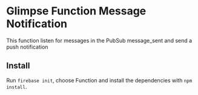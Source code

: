 Glimpse Function Message Notification
=====================================

This function listen for messages in the PubSub message_sent and send a push notification


Install
-------
Run ```firebase init```, choose Function and install the dependencies with ```npm install```.











